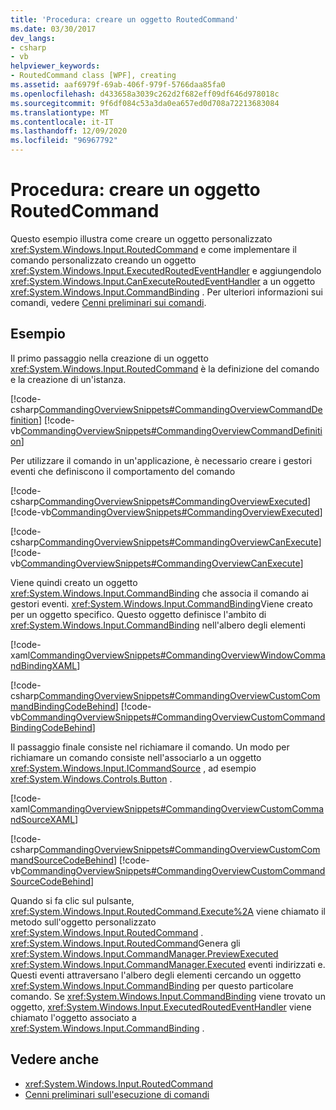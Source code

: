 ```yaml
---
title: 'Procedura: creare un oggetto RoutedCommand'
ms.date: 03/30/2017
dev_langs:
- csharp
- vb
helpviewer_keywords:
- RoutedCommand class [WPF], creating
ms.assetid: aaf6979f-69ab-406f-979f-5766daa85fa0
ms.openlocfilehash: d433658a3039c262d2f682eff09df646d978018c
ms.sourcegitcommit: 9f6df084c53a3da0ea657ed0d708a72213683084
ms.translationtype: MT
ms.contentlocale: it-IT
ms.lasthandoff: 12/09/2020
ms.locfileid: "96967792"
---
```

# <a name="how-to-create-a-routedcommand"></a>Procedura: creare un oggetto RoutedCommand
Questo esempio illustra come creare un oggetto personalizzato <xref:System.Windows.Input.RoutedCommand> e come implementare il comando personalizzato creando un oggetto <xref:System.Windows.Input.ExecutedRoutedEventHandler> e aggiungendolo <xref:System.Windows.Input.CanExecuteRoutedEventHandler> a un oggetto <xref:System.Windows.Input.CommandBinding> .  Per ulteriori informazioni sui comandi, vedere [Cenni preliminari sui comandi](commanding-overview.md).  
  
## <a name="example"></a>Esempio  
 Il primo passaggio nella creazione di un oggetto <xref:System.Windows.Input.RoutedCommand> è la definizione del comando e la creazione di un'istanza.  
  
 [!code-csharp[CommandingOverviewSnippets#CommandingOverviewCommandDefinition](~/samples/snippets/csharp/VS_Snippets_Wpf/CommandingOverviewSnippets/CSharp/Window1.xaml.cs#commandingoverviewcommanddefinition)]
 [!code-vb[CommandingOverviewSnippets#CommandingOverviewCommandDefinition](~/samples/snippets/visualbasic/VS_Snippets_Wpf/CommandingOverviewSnippets/visualbasic/window1.xaml.vb#commandingoverviewcommanddefinition)]  
  
 Per utilizzare il comando in un'applicazione, è necessario creare i gestori eventi che definiscono il comportamento del comando  
  
 [!code-csharp[CommandingOverviewSnippets#CommandingOverviewExecuted](~/samples/snippets/csharp/VS_Snippets_Wpf/CommandingOverviewSnippets/CSharp/Window1.xaml.cs#commandingoverviewexecuted)]
 [!code-vb[CommandingOverviewSnippets#CommandingOverviewExecuted](~/samples/snippets/visualbasic/VS_Snippets_Wpf/CommandingOverviewSnippets/visualbasic/window1.xaml.vb#commandingoverviewexecuted)]  
  
 [!code-csharp[CommandingOverviewSnippets#CommandingOverviewCanExecute](~/samples/snippets/csharp/VS_Snippets_Wpf/CommandingOverviewSnippets/CSharp/Window1.xaml.cs#commandingoverviewcanexecute)]
 [!code-vb[CommandingOverviewSnippets#CommandingOverviewCanExecute](~/samples/snippets/visualbasic/VS_Snippets_Wpf/CommandingOverviewSnippets/visualbasic/window1.xaml.vb#commandingoverviewcanexecute)]  
  
 Viene quindi creato un oggetto  <xref:System.Windows.Input.CommandBinding> che associa il comando ai gestori eventi. <xref:System.Windows.Input.CommandBinding>Viene creato per un oggetto specifico.  Questo oggetto definisce l'ambito di <xref:System.Windows.Input.CommandBinding> nell'albero degli elementi  
  
 [!code-xaml[CommandingOverviewSnippets#CommandingOverviewWindowCommandBindingXAML](~/samples/snippets/csharp/VS_Snippets_Wpf/CommandingOverviewSnippets/CSharp/Window1.xaml#commandingoverviewwindowcommandbindingxaml)]  
  
 [!code-csharp[CommandingOverviewSnippets#CommandingOverviewCustomCommandBindingCodeBehind](~/samples/snippets/csharp/VS_Snippets_Wpf/CommandingOverviewSnippets/CSharp/Window1.xaml.cs#commandingoverviewcustomcommandbindingcodebehind)]
 [!code-vb[CommandingOverviewSnippets#CommandingOverviewCustomCommandBindingCodeBehind](~/samples/snippets/visualbasic/VS_Snippets_Wpf/CommandingOverviewSnippets/visualbasic/window1.xaml.vb#commandingoverviewcustomcommandbindingcodebehind)]  
  
 Il passaggio finale consiste nel richiamare il comando.  Un modo per richiamare un comando consiste nell'associarlo a un oggetto <xref:System.Windows.Input.ICommandSource> , ad esempio <xref:System.Windows.Controls.Button> .  
  
 [!code-xaml[CommandingOverviewSnippets#CommandingOverviewCustomCommandSourceXAML](~/samples/snippets/csharp/VS_Snippets_Wpf/CommandingOverviewSnippets/CSharp/Window1.xaml#commandingoverviewcustomcommandsourcexaml)]  
  
 [!code-csharp[CommandingOverviewSnippets#CommandingOverviewCustomCommandSourceCodeBehind](~/samples/snippets/csharp/VS_Snippets_Wpf/CommandingOverviewSnippets/CSharp/Window1.xaml.cs#commandingoverviewcustomcommandsourcecodebehind)]
 [!code-vb[CommandingOverviewSnippets#CommandingOverviewCustomCommandSourceCodeBehind](~/samples/snippets/visualbasic/VS_Snippets_Wpf/CommandingOverviewSnippets/visualbasic/window1.xaml.vb#commandingoverviewcustomcommandsourcecodebehind)]  
  
 Quando si fa clic sul pulsante, <xref:System.Windows.Input.RoutedCommand.Execute%2A> viene chiamato il metodo sull'oggetto personalizzato <xref:System.Windows.Input.RoutedCommand> .  <xref:System.Windows.Input.RoutedCommand>Genera gli <xref:System.Windows.Input.CommandManager.PreviewExecuted> <xref:System.Windows.Input.CommandManager.Executed> eventi indirizzati e.  Questi eventi attraversano l'albero degli elementi cercando un oggetto <xref:System.Windows.Input.CommandBinding> per questo particolare comando.  Se <xref:System.Windows.Input.CommandBinding> viene trovato un oggetto, <xref:System.Windows.Input.ExecutedRoutedEventHandler> viene chiamato l'oggetto associato a <xref:System.Windows.Input.CommandBinding> .  
  
## <a name="see-also"></a>Vedere anche

- <xref:System.Windows.Input.RoutedCommand>
- [Cenni preliminari sull'esecuzione di comandi](commanding-overview.md)
